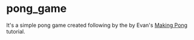 # pong_game
It's a simple pong game created following by the by Evan's [Making Pong](http://elm-lang.org/blog/making-pong) tutorial.
